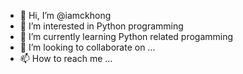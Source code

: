 - 👋 Hi, I’m @iamckhong
- 👀 I’m interested in Python programming
- 🌱 I’m currently learning Python related progamming
- 💞️ I’m looking to collaborate on ...
- 📫 How to reach me ...

<!---
iamckhong/iamckhong is a ✨ special ✨ repository because its `README.md` (this file) appears on your GitHub profile.
You can click the Preview link to take a look at your changes.
--->
